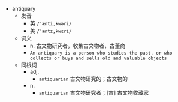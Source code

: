 - antiquary
  - 发音
    - 英 `/'æntiˌkwəri/`
    - 美 `/'æntɪ,kwɛri/`
  - 词义
    - n. 古文物研究者，收集古文物者，古董商
    - `An antiquary is a person who studies the past, or who collects or buys and sells old and valuable objects`
  - 同根词
    - adj.
      - `antiquarian` 古文物研究的；古文物的
    - n.
      - `antiquarian` 古文物研究者；[古] 古文物收藏家
